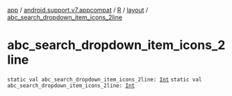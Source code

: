 [app](../../../index.md) / [android.support.v7.appcompat](../../index.md) / [R](../index.md) / [layout](index.md) / [abc_search_dropdown_item_icons_2line](.)

# abc_search_dropdown_item_icons_2line

`static val abc_search_dropdown_item_icons_2line: `[`Int`](https://kotlinlang.org/api/latest/jvm/stdlib/kotlin/-int/index.html)
`static val abc_search_dropdown_item_icons_2line: `[`Int`](https://kotlinlang.org/api/latest/jvm/stdlib/kotlin/-int/index.html)